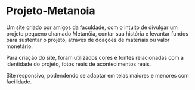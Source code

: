 # Projeto-Metanoia
Um site criado por amigos da faculdade, com o intuito de divulgar um projeto pequeno chamado Metanóia, contar sua história e levantar fundos para sustentar o projeto, através de doações de materiais ou valor monetário.

Para criação do site, foram utilizados cores e fontes relacionadas com a identidade do projeto, fotos reais de acontecimentos reais.

Site responsivo, podendendo se adaptar em telas maiores e menores com facilidade.
